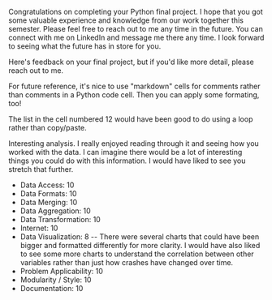 Congratulations on completing your Python final project.  I hope that you got some valuable experience and knowledge from our work together this semester.  Please feel free to reach out to me any time in the future.  You can connect with me on LinkedIn and message me there any time.  I look forward to seeing what the future has in store for you.

Here's feedback on your final project, but if you'd like more detail, please reach out to me.

For future reference, it's nice to use "markdown" cells for comments rather than comments in a Python code cell.  Then you can apply some formating, too!

The list in the cell numbered 12 would have been good to do using a loop rather than copy/paste.

Interesting analysis.  I really enjoyed reading through it and seeing how you worked with the data.  I can imagine there would be a lot of interesting things you could do with this information.  I would have liked to see you stretch that further.

* Data Access:             10
* Data Formats:            10
* Data Merging:            10
* Data Aggregation:        10
* Data Transformation:     10
* Internet:                10
* Data Visualization:      8   -- There were several charts that could have been bigger and formatted differently for more clarity.  I would have also liked to see some more charts to understand the correlation between other variables rather than just how crashes have changed over time.
* Problem Applicability:   10
* Modularity / Style:      10
* Documentation:           10

